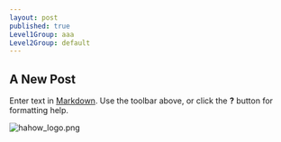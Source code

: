 ```yaml
---
layout: post
published: true
Level1Group: aaa
Level2Group: default
---
```





## A New Post

Enter text in [Markdown](http://daringfireball.net/projects/markdown/). Use the toolbar above, or click the **?** button for formatting help.

![hahow_logo.png]({{site.baseurl}}/media/hahow_logo.png)
